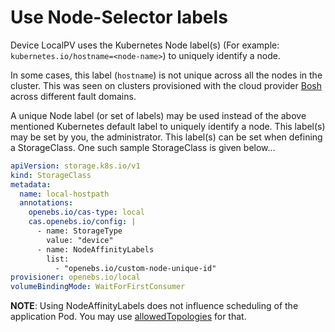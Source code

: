 # Use Node-Selector labels

Device LocalPV uses the Kubernetes Node label(s) (For example: `kubernetes.io/hostname=<node-name>`) to uniquely identify a node.

In some cases, this label (`hostname`) is not unique across all the nodes in the cluster. This was seen on clusters provisioned with the cloud provider [Bosh](https://bosh.io/docs/) across different fault domains.

A unique Node label (or set of labels) may be used instead of the above mentioned Kubernetes default label to uniquely identify a node. This label(s) may be set by you, the administrator.
This label(s) can be set when defining a StorageClass. One such sample StorageClass is given below...

```yaml
apiVersion: storage.k8s.io/v1
kind: StorageClass
metadata:
  name: local-hostpath
  annotations:
    openebs.io/cas-type: local
    cas.openebs.io/config: |
      - name: StorageType
        value: "device"
      - name: NodeAffinityLabels
        list:
          - "openebs.io/custom-node-unique-id"
provisioner: openebs.io/local
volumeBindingMode: WaitForFirstConsumer
```

**NOTE**: Using NodeAffinityLabels does not influence scheduling of the application Pod. You may use [allowedTopologies](./allowedtopologies.md) for that.
